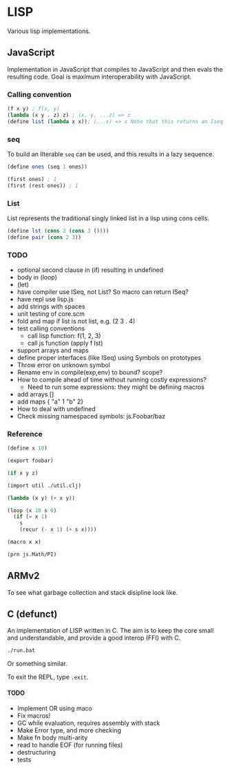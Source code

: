 # LISP

Various lisp implementations.

## JavaScript

Implementation in JavaScript that compiles to JavaScript and then evals the resulting code. Goal is maximum interoperability with JavaScript.

### Calling convention

```scheme
(f x y) ; f(x, y)
(lambda (x y . z) z) ; (x, y, ...z) => z
(define list (lambda x x)); (...x) => x Note that this returns an Iseq
```

### seq

To build an IIterable `seq` can be used, and this results in a lazy sequence.

```scheme
(define ones (seq 1 ones))

(first ones) ; 1
(first (rest ones)) ; 1
```

### List

List represents the traditional singly linked list in a lisp using cons cells.

```scheme
(define lst (cons 2 (cons 3 ())))
(define pair (cons 2 3))
```

### TODO

- optional second clause in (if) resulting in undefined
- body in (loop)
- (let)
- have compiler use ISeq, not List? So macro can return ISeq?
- have repl use lisp.js
- add strings with spaces
- unit testing of core.scm
- fold and map if list is not list, e.g. (2 3 . 4)
- test calling conventions
  - call lisp function: f(1, 2, 3)
  - call js function (apply f lst)
- support arrays and maps
- define proper interfaces (like ISeq) using Symbols on prototypes
- Throw error on unknown symbol
- Rename env in compile(exp,env) to bound? scope?
- How to compile ahead of time without running costly expressions?
  - Need to run some expressions: they might be defining macros
- add arrays []
- add maps { "a" 1 "b" 2}
- How to deal with undefined
- Check missing namespaced symbols: js.Foobar/baz

### Reference

```scheme
(define x 10)

(export foobar)

(if x y z)

(import util ./util.clj)

(lambda (x y) (+ x y))

(loop (x 10 s 0)
  (if (= x 1)
    s
    (recur (- x 1) (+ s x))))

(macro x x)

(prn js.Math/PI)
```

## ARMv2

To see what garbage collection and stack disipline look like.

## C (defunct)

An implementation of LISP written in C. The aim is to keep the core small and understandable, and provide a good interop (FFI) with C.

```bash
./run.bat
```

Or something similar.

To exit the REPL, type `.exit`.

#### TODO

- Implement OR using maco
- Fix macros!
- GC while evaluation, requires assembly with stack
- Make Error type, and more checking
- Make fn body multi-arity
- read to handle EOF (for running files)
- destructuring
- tests
